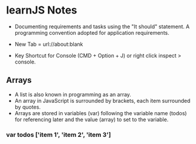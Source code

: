 # learnJS Notes

- Documenting requirements and tasks using the "It should" statement. A programming convention adopted for application requirements.

- New Tab = url://about:blank
- Key Shortcut for Console (CMD + Option + J) or right click inspect > console.

## Arrays
- A list is also known in programming as an array.
- An array in JavaScript is surrounded by brackets, each item surrounded by quotes. 
- Arrays are stored in variables (var) following the variable name (todos) for referencing later and the value (array) to set to the variable.

### var todos ['item 1', 'item 2', 'item 3']



